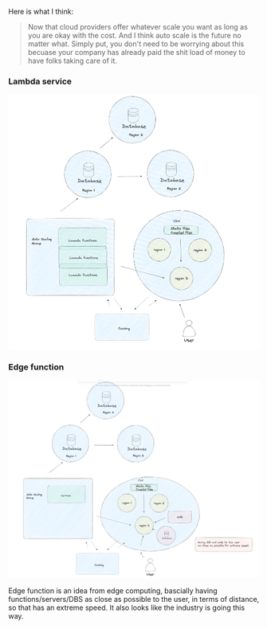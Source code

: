 Here is what I think:

> Now that cloud providers offer whatever scale you want as long as you are okay with the cost. And I think auto scale is the future no matter what. 
> Simply put, you don't need to be worrying about this becuase your company has already paid the shit load of money to have folks taking care of it.


### Lambda service
![Web scale](images/web-scale.png)


### Edge function
![Web scale](images/web-scale-2.png)

Edge function is an idea from edge computing, bascially having functions/servers/DBS as close as possible to the user, in terms of distance, so that has an extreme speed. It also looks like the industry is going this way.